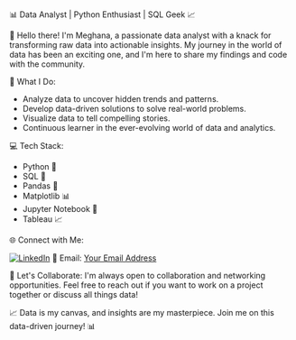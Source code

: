 📊 Data Analyst | Python Enthusiast | SQL Geek 📈

👋 Hello there! I'm Meghana, a passionate data analyst with a knack for transforming raw data into actionable insights. My journey in the world of data has been an exciting one, and I'm here to share my findings and code with the community.

🔬 What I Do:
- Analyze data to uncover hidden trends and patterns.
- Develop data-driven solutions to solve real-world problems.
- Visualize data to tell compelling stories.
- Continuous learner in the ever-evolving world of data and analytics.

💻 Tech Stack:
- Python 🐍
- SQL 📝
- Pandas 🐼
- Matplotlib 📊
- Jupyter Notebook 📓
- Tableau 📈

🌐 Connect with Me:

[![LinkedIn](https://img.shields.io/badge/LinkedIn-Connect-blue?style=for-the-badge&logo=linkedin&logoColor=white)](https://www.linkedin.com/in/MeghaNa./)
📧 Email: [Your Email Address](mailto:megzu07@gmail.com)

🤝 Let's Collaborate:
I'm always open to collaboration and networking opportunities. Feel free to reach out if you want to work on a project together or discuss all things data!

📈 Data is my canvas, and insights are my masterpiece. Join me on this data-driven journey! 📊
